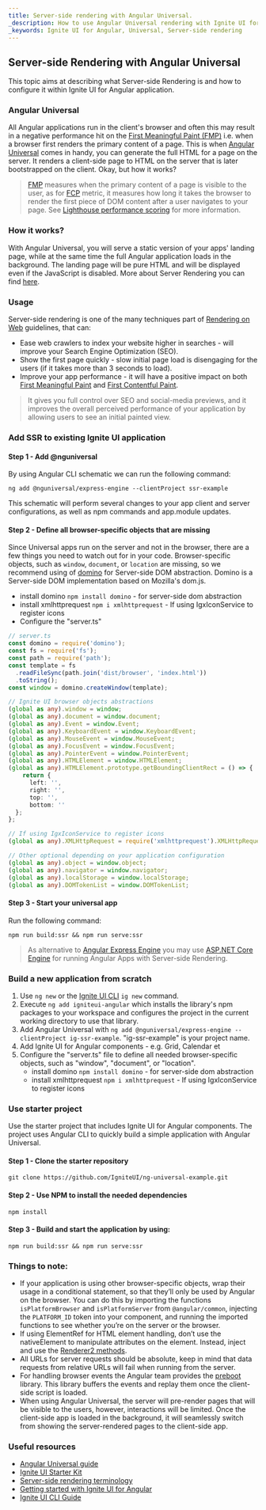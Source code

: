 ```yaml
---
title: Server-side rendering with Angular Universal.
_description: How to use Angular Universal rendering with Ignite UI for Angular.
_keywords: Ignite UI for Angular, Universal, Server-side rendering
---
```


## Server-side Rendering with Angular Universal

This topic aims at describing what Server-side Rendering is and how to configure it within Ignite UI for Angular application. 

### Angular Universal

All Angular applications run in the client's browser and often this may result in a negative performance hit on the [First Meaningful Paint (FMP)](https://web.dev/first-meaningful-paint) i.e. when a browser first renders the primary content of a page. This is when [Angular Universal](https://angular.io/guide/universal) comes in handy, you can generate the full HTML for a page on the server. It renders a client-side page to HTML on the server that is later bootstrapped on the client. Okay, but how it works?

> [FMP](https://web.dev/first-meaningful-paint) measures when the primary content of a page is visible to the user, as for [FCP](https://web.dev/first-contentful-paint) metric, it measures how long it takes the browser to render the first piece of DOM content after a user navigates to your page. See [Lighthouse performance scoring](https://web.dev/performance-scoring) for more information. 



### How it works?

With Angular Universal, you will serve a static version of your apps' landing page, while at the same time the full Angular application loads in the background. The landing page will be pure HTML and will be displayed even if the JavaScript is disabled. More about Server Rendering you can find [here](https://developers.google.com/web/updates/2019/02/rendering-on-the-web).

### Usage

Server-side rendering is one of the many techniques part of [Rendering on Web](https://developers.google.com/web/updates/2019/02/rendering-on-the-web) guidelines, that can:
- Ease web crawlers to index your website higher in searches - will improve your Search Engine Optimization (SEO). 
- Show the first page quickly - slow initial page load is disengaging for the users (if it takes more than 3 seconds to load).
- Improve your app performance - it will have a positive impact on both [First Meaningful Paint](https://web.dev/first-meaningful-paint) and [First Contentful Paint](https://web.dev/first-contentful-paint). 

> It gives you full control over SEO and social-media previews, and it improves the overall perceived performance of your application by allowing users to see an initial painted view.

### Add SSR to existing Ignite UI application

#### Step 1 - Add @nguniversal 
By using Angular CLI schematic we can run the following command:

```
ng add @nguniversal/express-engine --clientProject ssr-example
```

This schematic will perform several changes to your app client and server configurations, as well as npm commands and app.module updates.

#### Step 2 - Define all browser-specific objects that are missing
Since Universal apps run on the server and not in the browser, there are a few things you need to watch out for in your code. Browser-specific objects, such as `window`, `document`, or `location` are missing, so we recommend using of [domino](https://github.com/fgnass/domino#server-side-dom-implementation-based-on-mozillas-domjs) for Server-side DOM abstraction. Domino is a Server-side DOM implementation based on Mozilla's dom.js.

- install domino `npm install domino` - for server-side dom abstraction
- install xmlhttprequest `npm i xmlhttprequest` - If using IgxIconService to register icons
- Configure the "server.ts" 

```typescript
// server.ts
const domino = require('domino');
const fs = require('fs');
const path = require('path');
const template = fs
  .readFileSync(path.join('dist/browser', 'index.html'))
  .toString();
const window = domino.createWindow(template);

// Ignite UI browser objects abstractions
(global as any).window = window;
(global as any).document = window.document;
(global as any).Event = window.Event;
(global as any).KeyboardEvent = window.KeyboardEvent;
(global as any).MouseEvent = window.MouseEvent;
(global as any).FocusEvent = window.FocusEvent;
(global as any).PointerEvent = window.PointerEvent;
(global as any).HTMLElement = window.HTMLElement;
(global as any).HTMLElement.prototype.getBoundingClientRect = () => {
    return {
      left: '',
      right: '',
      top: '',
      bottom: ''
  };
};

// If using IgxIconService to register icons
(global as any).XMLHttpRequest = require('xmlhttprequest').XMLHttpRequest;

// Other optional depending on your application configuration
(global as any).object = window.object;
(global as any).navigator = window.navigator;
(global as any).localStorage = window.localStorage;
(global as any).DOMTokenList = window.DOMTokenList;
```

#### Step 3 - Start your universal app
Run the following command:

```
npm run build:ssr && npm run serve:ssr
```

> As alternative to [Angular Express Engine](https://github.com/angular/universal/blob/master/modules/express-engine/README.md) you may use [ASP.NET Core Engine](https://github.com/angular/universal/tree/master/modules/aspnetcore-engine) for running Angular Apps with Server-side Rendering.

### Build a new application from scratch 

1. Use `ng new` or the [Ignite UI CLI](../cli-overview.md) `ig new` command.
2. Execute `ng add igniteui-angular` which installs the library's npm packages to your workspace and configures the project in the current working directory to use that library.
4. Add Angular Universal with `ng add @nguniversal/express-engine --clientProject ig-ssr-example`. "ig-ssr-example" is your project name.
3. Add Ignite UI for Angular components - e.g. Grid, Calendar et
4. Configure the "server.ts" file to define all needed browser-specific objects, such as "window", "document", or "location".
	- install domino `npm install domino` - for server-side dom abstraction
	- install xmlhttprequest `npm i xmlhttprequest` - If using IgxIconService to register icons

### Use starter project

Use the starter project that includes Ignite UI for Angular components. The project uses Angular CLI to quickly build a simple application with Angular Universal.

#### Step 1 - Clone the starter repository

```
git clone https://github.com/IgniteUI/ng-universal-example.git
```

#### Step 2 - Use NPM to install the needed dependencies 

```
npm install
```

#### Step 3 - Build and start the application by using:

```
npm run build:ssr && npm run serve:ssr
```

### Things to note:

- If your application is using other browser-specific objects, wrap their usage in a conditional statement, so that they’ll only be used by Angular on the browser. You can do this by importing the functions `isPlatformBrowser` and `isPlatformServer` from `@angular/common`, injecting the `PLATFORM_ID` token into your component, and running the imported functions to see whether you’re on the server or the browser.
- If using ElementRef for HTML element handling, don’t use the nativeElement to manipulate attributes on the element. Instead, inject and use the [Renderer2 methods](https://alligator.io/angular/using-renderer2).
- All URLs for server requests should be absolute, keep in mind that data requests from relative URLs will fail when running from the server.
- For handling browser events the Angular team provides the [preboot](https://github.com/angular/preboot) library. This library buffers the events and replay them once the client-side script is loaded.
- When using Angular Universal, the server will pre-render pages that will be visible to the users, however, interactions will be limited. Once the client-side app is loaded in the background, it will seamlessly switch from showing the server-rendered pages to the client-side app.

### Useful resources

<div class="divider--half"></div>

* [Angular Universal guide](https://angular.io/guide/universal)
* [Ignite UI Starter Kit](https://github.com/IgniteUI/ng-universal-example)
* [Server-side rendering terminology](https://developers.google.com/web/updates/2019/02/rendering-on-the-web)
* [Getting started with Ignite UI for Angular](../getting_started.md)
* [Ignite UI CLI Guide](../cli/step-by-step-guide.md)
